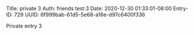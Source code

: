 Title: private 3
Auth: friends test:3
Date: 2020-12-30 01:33:01-08:00
Entry-ID: 729
UUID: 6f999bab-61d5-5e68-a16e-d97c6400f336

Private entry 3